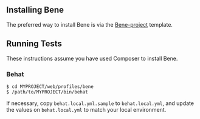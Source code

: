 ## Installing Bene
The preferred way to install Bene is via the 
[Bene-project](https://github.com/thinkshout/bene-project) template.

## Running Tests
These instructions assume you have used Composer to install Bene.

### Behat
    $ cd MYPROJECT/web/profiles/bene
    $ /path/to/MYPROJECT/bin/behat

If necessary, copy `behat.local.yml.sample` to `behat.local.yml`, and update 
the values on `behat.local.yml` to match your local environment.
